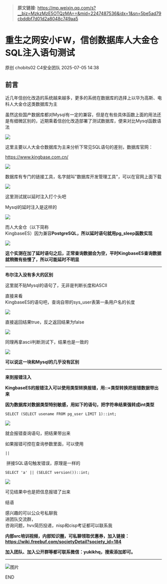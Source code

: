 > **原文链接**: https://mp.weixin.qq.com/s?__biz=MzkzMzE5OTQzMA==&mid=2247487536&idx=1&sn=5be5ad79cbddbf7d01d2a8048c749aa5

#  重生之网安小FW，信创数据库人大金仓SQL注入语句测试  
原创 chobits02  C4安全团队   2025-07-05 14:38  
  
## 前言  
  
近几年信创化改造的系统越来越多，更多的系统在数据库的选择上以华为高斯、电科人大金仓这类数据库为主  
  
虽然这些国产数据库都对Mysql有一定的兼容，但是在有些具体函数上面的用法还是有细微区别的，近期乘着信创化改造部署了测试数据库，便来对比Mysql函数语法  
  
![](https://mmbiz.qpic.cn/mmbiz_jpg/EXTCGqBpVJQHxXNZxOYnZDK6mj3pxzPH8IuygUxlXk0PFM3gyChxZq22YicBy2zPrM9OOcfsiaJHPTrf5t9vSO3g/640?wx_fmt=jpeg&from=appmsg "")  
  
这里主要以人大金仓数据库为主来分析下常见SQL语句的差别，数据库官网：  
  
https://www.kingbase.com.cn/  
  
![](https://mmbiz.qpic.cn/mmbiz_png/EXTCGqBpVJQHxXNZxOYnZDK6mj3pxzPHicwU69kydgOXrOoyYQCj8wgnUfk86WF6IjORJliaKyDgQORSdzTCXDsA/640?wx_fmt=png&from=appmsg "")  
  
数据库有专门的链接工具，名字就叫"数据库开发管理工具"，可以在官网上面下载  
  
![](https://mmbiz.qpic.cn/mmbiz_png/EXTCGqBpVJQHxXNZxOYnZDK6mj3pxzPH11p2RP0txLcetU5SUMnnk6hNsQ5BfibTARVHbDq3KzW2iamf4vQ0ztEQ/640?wx_fmt=png&from=appmsg "")  
  
这里测试就以延时注入打个头吧  
  
Mysql的延时注入是这样的  
  
![](https://mmbiz.qpic.cn/mmbiz_png/EXTCGqBpVJQmZ4VGACwOAS9xFKqAiaHgZu0AOwfwekw4CJZFrndM2KG45UVicJv00WTRn5nYibTdgW5cicSxMjKrQg/640?wx_fmt=png&from=appmsg "")  
  
而人大金仓（以下简称  
KingbaseES）因为兼容**PostgreSQL，所以延时语句就用pg_sleep函数实现**  
  
![](https://mmbiz.qpic.cn/mmbiz_png/EXTCGqBpVJQmZ4VGACwOAS9xFKqAiaHgZtnJJibApznpmaFsZWiaKLLl3iciapSFQ0vTaicQUmFl0MZicVZaySmTbFMXA/640?wx_fmt=png&from=appmsg "")  
  
**这个实测在加了延时语句之后，正常查询数据会为空，平时KingbaseES查询数据就稍微有些慢了，所以可能延时不明显**  
  
****  
**布尔注入没有多大的区别**  
  
这里就不贴Mysql的语句了，无非是判断长度和ASCII  
  
直接来看  
KingbaseES的语句吧，查询自带的sys_user表第一条用户名的长度  
  
![](https://mmbiz.qpic.cn/mmbiz_png/EXTCGqBpVJQmZ4VGACwOAS9xFKqAiaHgZ2JZopaNQvXtT0NXdPKRrqoEjKkCxq1Zr8C0lK74B3ojNFLmB9JX0mQ/640?wx_fmt=png&from=appmsg "")  
  
直接返回结果true，反之返回结果为false  
  
![](https://mmbiz.qpic.cn/mmbiz_png/EXTCGqBpVJQmZ4VGACwOAS9xFKqAiaHgZDDKlaS3yfu27pSBBYaECR8fm7k2OVg2Cd1IJKYJt1fz4OS04HNJmTQ/640?wx_fmt=png&from=appmsg "")  
  
同理再拿ascii判断测试下，结果也是一致的  
  
![](https://mmbiz.qpic.cn/mmbiz_png/EXTCGqBpVJQmZ4VGACwOAS9xFKqAiaHgZzcicKibAgwMeyNv1IYgBzeVXcrn9SNTeWiacJ5HDK6aGzVibIyOsuIABdw/640?wx_fmt=png&from=appmsg "")  
  
**可以说这一块和Mysql的几乎没有区别**  
  
****  
**来到报错注入**  
  
**KingbaseES的报错注入可以使用类型转换报错，用::+类型转换把报错数据带出来**  
  
**因为数据库对数据类型特别敏感，用如下的语句，把字符串结果强转成int类型**  

```
SELECT (SELECT usename FROM pg_user LIMIT 1)::int;
```

  
![](https://mmbiz.qpic.cn/mmbiz_png/EXTCGqBpVJQmZ4VGACwOAS9xFKqAiaHgZp1WgWut5MEKia81tyXAyNSKtJMjRAKAkcBPgKUPfoDjko7micIazrkzw/640?wx_fmt=png&from=appmsg "")  
  
就会报错查询语句，把结果带出来  
  
  
如果报错可控在查询参数里面，可以使用 
```
||
```

  
 拼接SQL语句触发错误，原理是一样的  

```
SELECT 'a' || (SELECT version())::int;
```

  
![](https://mmbiz.qpic.cn/mmbiz_png/EXTCGqBpVJQmZ4VGACwOAS9xFKqAiaHgZugEl1mFzeIcwFIMqibQ0lD90ViavSSq8HsPQVN3OSPoW4WBgyMu314Ew/640?wx_fmt=png&from=appmsg "")  
  
可见结果中也是把信息报错了出来  
  
  
结语  
  
感兴趣的可以公众号私聊我  
进团队交流群，  
咨询问题，hvv简历投递，nisp和cisp考证都可以联系我  
  
**内部src培训视频，内部知识圈，可私聊领取优惠券，加入链接：https://wiki.freebuf.com/societyDetail?society_id=184**  
  
**加入团队、加入公开群等都可联系微信：yukikhq，搜索添加即可。**  
  
****  
![图片](https://mmbiz.qpic.cn/mmbiz_gif/EXTCGqBpVJQSCTuiawtOw7G9JFaBeBc06sHdBhSTMMClOr5wLWmLYIl6Yry9n3ZIL97tylQib5YLOuJFxndeFMEg/640?wx_fmt=gif&from=appmsg&wxfrom=5&wx_lazy=1&tp=wxpic "")  
  
END  
  
  
